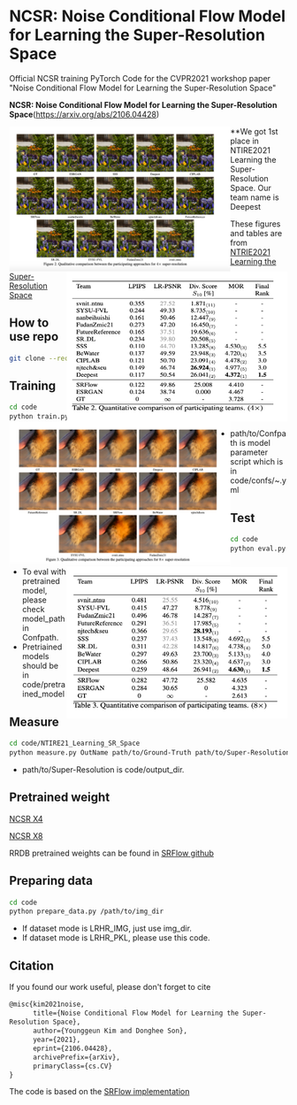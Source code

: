 # NCSR: Noise Conditional Flow Model for Learning the Super-Resolution Space

Official NCSR training PyTorch Code for the CVPR2021 workshop paper "Noise Conditional Flow Model for Learning the Super-Resolution Space" 

**NCSR: Noise Conditional Flow Model for Learning the Super-Resolution Space**(https://arxiv.org/abs/2106.04428)

<div align="left">
  <img src="code/docs/NCSR-fig2.png" style="float:left" width="400px">
  <img src="code/docs/NCSR-table2.png" style="float:right" width="400px">
</div>

<div align="left">
  <img src="code/docs/NCSR-fig3.png" style="float:left" width="400px">
  <img src="code/docs/NCSR-table3.png" style="float:right" width="400px">
</div>
**We got 1st place in NTIRE2021 Learning the Super-Resolution Space. Our team name is Deepest

These figures and tables are from [NTRIE2021 Learning the Super-Resolution Space](https://openaccess.thecvf.com/content/CVPR2021W/NTIRE/papers/Lugmayr_NTIRE_2021_Learning_the_Super-Resolution_Space_Challenge_CVPRW_2021_paper.pdf)

## How to use repo
```.bash
git clone --recursive https://github.com/younggeun-kim/NCSR.git
```


## Training

```.bash
cd code
python train.py -opt path/to/Confpath
```
* path/to/Confpath is model parameter script which is in code/confs/~.yml

## Test

```.bash
cd code
python eval.py --scale scale_factor --lrtest_path path/to/LRpath --conf_path path/to/Confpath
```
* To eval with pretrained model, please check model_path in Confpath. 
* Pretriained models should be in code/pretrained_model

## Measure

```.bash
cd code/NTIRE21_Learning_SR_Space
python measure.py OutName path/to/Ground-Truth path/to/Super-Resolution n_samples scale_factor 
```
* path/to/Super-Resolution is code/output_dir. 

## Pretrained weight
[NCSR X4](https://drive.google.com/file/d/1I0oWgqHMQbYdJahT3GGziIfJnht-33to/view?usp=sharing)

[NCSR X8](https://drive.google.com/file/d/1R4QTAd4D6en6NOreqSY_mDObU6JNWXmM/view?usp=sharing)

RRDB pretrained weights can be found in [SRFlow github](https://github.com/andreas128/SRFlow)

## Preparing data
```.bash
cd code
python prepare_data.py /path/to/img_dir
```
* If dataset mode is LRHR_IMG, just use img_dir.
* If dataset mode is LRHR_PKL, please use this code.

## Citation
If you found our work useful, please don't forget to cite
```
@misc{kim2021noise,
      title={Noise Conditional Flow Model for Learning the Super-Resolution Space}, 
      author={Younggeun Kim and Donghee Son},
      year={2021},
      eprint={2106.04428},
      archivePrefix={arXiv},
      primaryClass={cs.CV}
}
```

The code is based on the [SRFlow implementation](https://github.com/andreas128/SRFlow)
